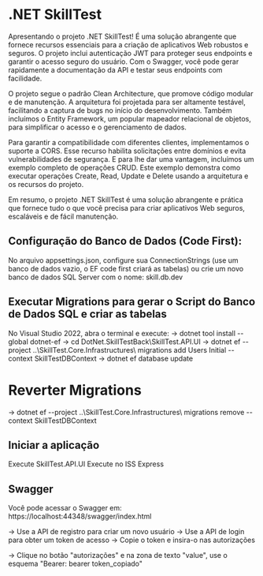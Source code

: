 # .NET SkillTest

Apresentando o projeto .NET SkillTest!
É uma solução abrangente que fornece recursos essenciais para a criação de aplicativos Web robustos e seguros. O projeto inclui autenticação JWT para proteger seus endpoints e garantir o acesso seguro do usuário. Com o Swagger, você pode gerar rapidamente a documentação da API e testar seus endpoints com facilidade.

O projeto segue o padrão Clean Architecture, que promove código modular e de manutenção. A arquitetura foi projetada para ser altamente testável, facilitando a captura de bugs no início do desenvolvimento. Também incluímos o Entity Framework, um popular mapeador relacional de objetos, para simplificar o acesso e o gerenciamento de dados.

Para garantir a compatibilidade com diferentes clientes, implementamos o suporte a CORS. Esse recurso habilita solicitações entre domínios e evita vulnerabilidades de segurança. E para lhe dar uma vantagem, incluímos um exemplo completo de operações CRUD. Este exemplo demonstra como executar operações Create, Read, Update e Delete usando a arquitetura e os recursos do projeto.

Em resumo, o projeto .NET SkillTest é uma solução abrangente e prática que fornece tudo o que você precisa para criar aplicativos Web seguros, escaláveis e de fácil manutenção.

## Configuração do Banco de Dados (Code First):
No arquivo appsettings.json, configure sua ConnectionStrings (use um banco de dados vazio, o EF code first criará as tabelas)
ou crie um novo banco de dados SQL Server com o nome: skill.db.dev

## Executar Migrations para gerar o Script do Banco de Dados SQL e criar as tabelas
No Visual Studio 2022, abra o terminal e execute:
-> dotnet tool install --global dotnet-ef
-> cd DotNet.SkillTestBack\SkillTest.API.UI
-> dotnet ef --project ..\SkillTest.Core.Infrastructures\ migrations add Users Initial --context SkillTestDBContext
-> dotnet ef database update

# Reverter Migrations 
-> dotnet ef --project ..\SkillTest.Core.Infrastructures\ migrations remove  --context SkillTestDBContext

## Iniciar a aplicação
Execute SkillTest.API.UI
Execute no ISS Express

## Swagger
Você pode acessar o Swagger em: https://localhost:44348/swagger/index.html

-> Use a API de registro para criar um novo usuário
-> Use a API de login para obter um token de acesso
-> Copie o token e insira-o nas autorizações

-> Clique no botão "autorizações" e na zona de texto "value", use o esquema "Bearer: bearer token_copiado"